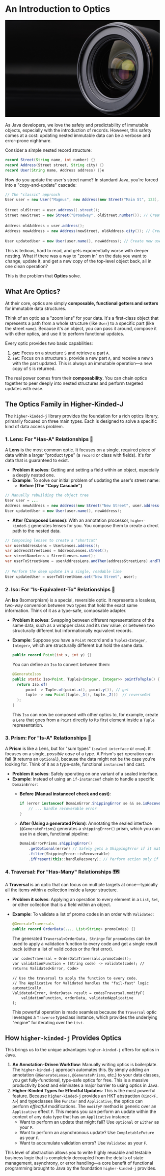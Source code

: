 # An Introduction to Optics
![optics.jpg](../images/optics.jpg)

As Java developers, we love the safety and predictability of immutable objects, especially with the introduction of records. However, this safety comes at a cost: updating nested immutable data can be a verbose and error-prone nightmare.

Consider a simple nested record structure:

```java
record Street(String name, int number) {}
record Address(Street street, String city) {}
record User(String name, Address address) {}e
```

How do you update the user's street name? In standard Java, you're forced into a "copy-and-update" cascade:

```java
// The "classic" approach
User user = new User("Magnus", new Address(new Street("Main St", 123), "London"));

Street oldStreet = user.address().street();
Street newStreet = new Street("Broadway", oldStreet.number()); // Create new street

Address oldAddress = user.address();
Address newAddress = new Address(newStreet, oldAddress.city()); // Create new address

User updatedUser = new User(user.name(), newAddress); // Create new user
```

This is tedious, hard to read, and gets exponentially worse with deeper nesting. What if there was a way to "zoom in" on the data you want to change, update it, and get a new copy of the top-level object back, all in one clean operation?

This is the problem that **Optics** solve.

## What Are Optics?

At their core, optics are simply **composable, functional getters and setters** for immutable data structures.

Think of an optic as a "zoom lens" for your data. It's a first-class object that represents a path from a whole structure (like `User`) to a specific part (like the street `name`). Because it's an object, you can pass it around, compose it with other optics, and use it to perform functional updates.

Every optic provides two basic capabilities:

1. **`get`**: Focus on a structure `S` and retrieve a part `A`.
2. **`set`**: Focus on a structure `S`, provide a new part `A`, and receive a new `S` with the part updated. This is always an immutable operation—a new copy of `S` is returned.

The real power comes from their **composability**. You can chain optics together to peer deeply into nested structures and perform targeted updates with ease.

## The Optics Family in Higher-Kinded-J

The `higher-kinded-j` library provides the foundation for a rich optics library, primarily focused on three main types. Each is designed to solve a specific kind of data access problem.

### 1. Lens: For "Has-A" Relationships 🔎

A **Lens** is the most common optic. It focuses on a single, required piece of data within a larger "product type" (a `record` or class with fields). It's for data that is guaranteed to exist.

* **Problem it solves**: Getting and setting a field within an object, especially a deeply nested one.
* **Example**: To solve our initial problem of updating the user's street name:
  * **Before (The "Copy Cascade")**

```java
// Manually rebuilding the object tree
User user = ...
Address newAddress = new Address(new Street("New Street", user.address().street().number()), user.address().city());
User updatedUser = new User(user.name(), newAddress);
```

* **After (Composed Lenses)**: With an annotation processor, `higher-kinded-j` generates lenses for you. You compose them to create a direct path to the nested data.

```java
// Composing lenses to create a "shortcut"
var userAddressLens = UserLenses.address();
var addressStreetLens = AddressLenses.street();
var streetNameLens = StreetLenses.name();
var userToStreetName = userAddressLens.andThen(addressStreetLens).andThen(streetNameLens);

// Perform the deep update in a single, readable line
User updatedUser = userToStreetName.set("New Street", user);
```

### 2. Iso: For "Is-Equivalent-To" Relationships 🔄

An **Iso** (Isomorphism) is a special, reversible optic. It represents a lossless, two-way conversion between two types that hold the exact same information. Think of it as a type-safe, composable adapter.

* **Problem it solves**: Swapping between different representations of the same data, such as a wrapper class and its raw value, or between two structurally different but informationally equivalent records.
* **Example**: Suppose you have a `Point` record and a `Tuple2<Integer, Integer>`, which are structurally different but hold the same data.

  ```java
  public record Point(int x, int y) {}
  ```

  You can define an `Iso` to convert between them:

  ```java
  @GenerateIsos
  public static Iso<Point, Tuple2<Integer, Integer>> pointToTuple() {
    return Iso.of(
        point -> Tuple.of(point.x(), point.y()), // get
        tuple -> new Point(tuple._1(), tuple._2())  // reverseGet
    );
  }
  ```

  This `Iso` can now be composed with other optics to, for example, create a `Lens` that goes from a `Point` directly to its first element inside a `Tuple` representation.

### 3. Prism: For "Is-A" Relationships 🔬

A **Prism** is like a Lens, but for "sum types" (`sealed interface` or `enum`). It focuses on a single, *possible case* of a type. A Prism's `get` operation can fail (it returns an `Optional`), because the data might not be the case you're looking for. Think of it as a type-safe, functional `instanceof` and cast.

* **Problem it solves**: Safely operating on one variant of a sealed interface.
* **Example**: Instead of using an `if-instanceof` chain to handle a specific `DomainError`:
  * **Before (Manual instanceof check and cast)**:

    ```java
    if (error instanceof DomainError.ShippingError se && se.isRecoverable()) {
        // ... handle recoverable error
    }
    ```
  * **After (Using a generated Prism)**: Annotating the sealed interface (`@GeneratePrisms`) generates a `shippingError()` prism, which you can use in a clean, functional pipeline:

    ```java
    DomainErrorPrisms.shippingError()
        .getOptional(error) // Safely gets a ShippingError if it matches
        .filter(ShippingError::isRecoverable)
        .ifPresent(this::handleRecovery); // Perform action only if it's the right type
    ```

### 4. Traversal: For "Has-Many" Relationships 🗺️

A **Traversal** is an optic that can focus on multiple targets at once—typically all the items within a collection inside a larger structure.

* **Problem it solves**: Applying an operation to every element in a `List`, `Set`, or other collection that is a field within an object.
* **Example**: To validate a list of promo codes in an order with `Validated`:

  ```java
  @GenerateTraversals
  public record OrderData(..., List<String> promoCodes) {}
  ```

  The generated `Traversal<OrderData, String>` for `promoCodes` can be used to apply a validation function to every code and get a single result back (either a list of valid codes or the first error).

  ```
  var codesTraversal = OrderDataTraversals.promoCodes();
  var validationFunction = (String code) -> validate(code); // returns Validated<Error, Code>

  // Use the traversal to apply the function to every code.
  // The Applicative for Validated handles the "fail-fast" logic automatically.
  Validated<Error, OrderData> result = codesTraversal.modifyF(
      validationFunction, orderData, validatedApplicative
  );
  ```

  This powerful operation is made seamless because the `Traversal` optic leverages a `Traverse` typeclass instance, which provides the underlying "engine" for iterating over the `List`.


## How `higher-kinded-j` Provides Optics

This brings us to the unique advantages `higher-kinded-j` offers for optics in Java.

1. **An Annotation-Driven Workflow**: Manually writing optics is boilerplate. The `higher-kinded-j` approach automates this. By simply adding an annotation (`@GenerateLenses`, `@GeneratePrisms`, etc.) to your data classes, you get fully-functional, type-safe optics for free. This is a massive productivity boost and eliminates a major barrier to using optics in Java.
2. **Higher-Kinded Types for Effectful Updates**: This is the most powerful feature. Because `higher-kinded-j` provides an HKT abstraction (`Kind<F, A>`) and typeclasses like `Functor` and `Applicative`, the optics can perform *effectful* modifications. The `modifyF` method is generic over an `Applicative` effect `F`. This means you can perform an update within the context of any data type that has an `Applicative` instance:
   * Want to perform an update that might fail? Use `Optional` or `Either` as your `F`.
   * Want to perform an asynchronous update? Use `CompletableFuture` as your `F`.
   * Want to accumulate validation errors? Use `Validated` as your `F`.

This level of abstraction allows you to write highly reusable and testable business logic that is completely decoupled from the details of state management, asynchrony, or error handling—a core benefit of functional programming brought to Java by the foundation `higher-kinded-j` provides.
